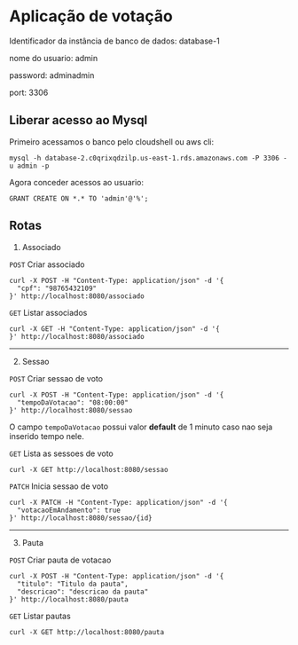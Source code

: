 # Aplicação de votação

Identificador da instância de banco de dados: database-1

nome do usuario: admin

password: adminadmin

port: 3306

## Liberar acesso ao Mysql

Primeiro acessamos o banco pelo cloudshell ou aws cli:

``mysql -h database-2.c0qrixqdzilp.us-east-1.rds.amazonaws.com -P 3306 -u admin -p``

Agora conceder acessos ao usuario:

``GRANT CREATE ON *.* TO 'admin'@'%';
``


## Rotas

1. Associado

``POST`` Criar associado
```shell
curl -X POST -H "Content-Type: application/json" -d '{
  "cpf": "98765432109"
}' http://localhost:8080/associado
```

``GET`` Listar associados
```shell
curl -X GET -H "Content-Type: application/json" -d '{
}' http://localhost:8080/associado
```

---

2. Sessao

``POST`` Criar sessao de voto
```shell
curl -X POST -H "Content-Type: application/json" -d '{
  "tempoDaVotacao": "08:00:00"
}' http://localhost:8080/sessao
```
O campo ``tempoDaVotacao`` possui valor **default** de 1 minuto caso nao seja inserido tempo nele.

``GET`` Lista as sessoes de voto
```shell
curl -X GET http://localhost:8080/sessao
```

``PATCH`` Inicia sessao de voto
```shell
curl -X PATCH -H "Content-Type: application/json" -d '{
  "votacaoEmAndamento": true
}' http://localhost:8080/sessao/{id}
```

---

3. Pauta

``POST`` Criar pauta de votacao
```shell
curl -X POST -H "Content-Type: application/json" -d '{
  "titulo": "Titulo da pauta",
  "descricao": "descricao da pauta"
}' http://localhost:8080/pauta
```

``GET`` Listar pautas
```shell
curl -X GET http://localhost:8080/pauta
```